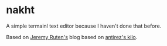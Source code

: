 # nakht

A simple termainl text editor because I haven't done that before.

Based on [Jeremy Ruten's](http://viewsourcecode.org/snaptoken/kilo/)
blog based on [antirez's kilo](http://antirez.com/news/108).
